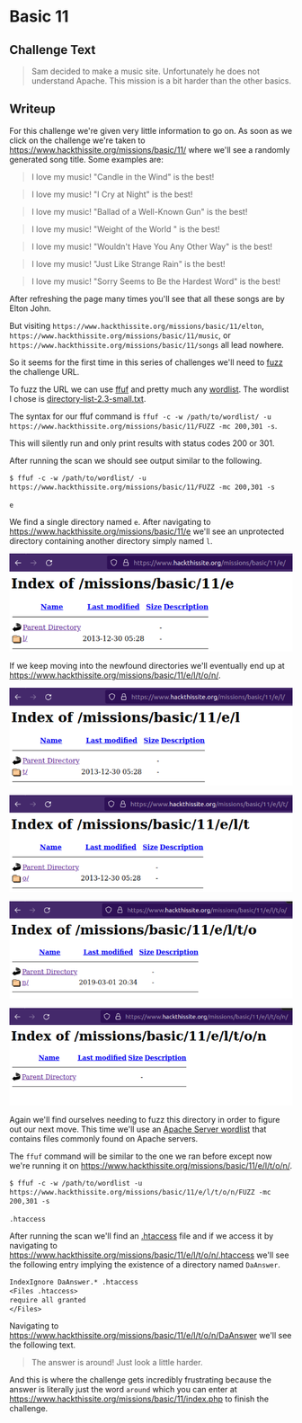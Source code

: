 # Basic 11

## Challenge Text

> Sam decided to make a music site. Unfortunately he does not understand Apache. This mission is a bit harder than the other basics.

## Writeup

For this challenge we're given very little information to go on. As soon as we click on the challenge we're taken to https://www.hackthissite.org/missions/basic/11/ where we'll see a randomly generated song title. Some examples are:

> I love my music! "Candle in the Wind" is the best!

> I love my music! "I Cry at Night" is the best!

> I love my music! "Ballad of a Well-Known Gun" is the best!

> I love my music! "Weight of the World " is the best!

> I love my music! "Wouldn't Have You Any Other Way" is the best!

> I love my music! "Just Like Strange Rain" is the best!

> I love my music! "Sorry Seems to Be the Hardest Word" is the best!

After refreshing the page many times you'll see that all these songs are by Elton John.

But visiting ```https://www.hackthissite.org/missions/basic/11/elton```, ```https://www.hackthissite.org/missions/basic/11/music```, or ```https://www.hackthissite.org/missions/basic/11/songs``` all lead nowhere.

So it seems for the first time in this series of challenges we'll need to [fuzz](https://owasp.org/www-community/Fuzzing "OWASP Article On Fuzzing") the challenge URL.

To fuzz the URL we can use [ffuf](https://www.freecodecamp.org/news/how-to-fuzz-hidden-directories-files-with-ffuf/ "freeCodeCamp Article On How To Use FFUF") and pretty much any [wordlist](https://www.hackingarticles.in/wordlists-for-pentester/ "Article On What Wordlists Are"). The wordlist I chose is [directory-list-2.3-small.txt](https://github.com/danielmiessler/SecLists/blob/master/Discovery/Web-Content/directory-list-2.3-small.txt "Small Directory Word List").

The syntax for our ffuf command is ```ffuf -c -w /path/to/wordlist/ -u https://www.hackthissite.org/missions/basic/11/FUZZ -mc 200,301 -s```.

This will silently run and only print results with status codes 200 or 301.

After running the scan we should see output similar to the following.

```
$ ffuf -c -w /path/to/wordlist/ -u https://www.hackthissite.org/missions/basic/11/FUZZ -mc 200,301 -s

e
```

We find a single directory named ```e```. After navigating to https://www.hackthissite.org/missions/basic/11/e we'll see an unprotected directory containing another directory simply named ```l```.

![e Directory](./e.png "e Directory")

If we keep moving into the newfound directories we'll eventually end up at https://www.hackthissite.org/missions/basic/11/e/l/t/o/n/.

![e/l/ Directory](./e-l.png "e/l/ Directory")

![e/l/t/ Directory](./e-l-t.png "e/l/t/ Directory")

![e/l/t/o/ Directory](./e-l-t-o.png "e/l/t/o/ Directory")

![e/l/t/o/n/ Directory](./e-l-t-o-n.png "e/l/t/o/n/ Directory")

Again we'll find ourselves needing to fuzz this directory in order to figure out our next move. This time we'll use an [Apache Server wordlist](https://github.com/danielmiessler/SecLists/blob/master/Discovery/Web-Content/apache.txt "Apache Server Wordlist") that contains files commonly found on Apache servers.

The ```ffuf``` command will be similar to the one we ran before except now we're running it on https://www.hackthissite.org/missions/basic/11/e/l/t/o/n/.

```
$ ffuf -c -w /path/to/wordlist -u https://www.hackthissite.org/missions/basic/11/e/l/t/o/n/FUZZ -mc 200,301 -s

.htaccess
```

After running the scan we'll find an [.htaccess](https://www.lifewire.com/htaccess-file-2621687 "Article About What A htaccess File Is") file and if we access it by navigating to https://www.hackthissite.org/missions/basic/11/e/l/t/o/n/.htaccess we'll see the following entry implying the existence of a directory named ```DaAnswer```.

```
IndexIgnore DaAnswer.* .htaccess
<Files .htaccess>
require all granted
</Files>
```

Navigating to https://www.hackthissite.org/missions/basic/11/e/l/t/o/n/DaAnswer we'll see the following text.

> The answer is around! Just look a little harder.

And this is where the challenge gets incredibly frustrating because the answer is literally just the word ```around``` which you can enter at https://www.hackthissite.org/missions/basic/11/index.php to finish the challenge.